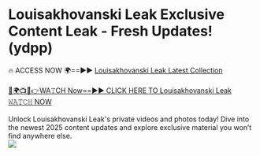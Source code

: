 # Louisakhovanski Leak Exclusive Content Leak - Fresh Updates! (ydpp)

🔥 ACCESS NOW 🌍==►► <a href="https://tinyurl.com/kvy9nzfs" rel="nofollow">Louisakhovanski Leak Latest Collection</a>
<br><br>
[🔴🌍📺📱👉WA𝚃CH Now==►► CLICK HERE TO Louisakhovanski Leak 𝚆𝙰𝚃𝙲𝙷 NOW](https://tinyurl.com/kvy9nzfs)
<br><br>
Unlock Louisakhovanski Leak's private videos and photos today! Dive into the newest 2025 content updates and explore exclusive material you won’t find anywhere else.
<br>
<a href="https://tinyurl.com/kvy9nzfs" rel="nofollow" data-target="animated-image.originalLink"><img src="https://camo.githubusercontent.com/8a4f000d20f83aca3bf7ec5f350d767afa0574a8a352519fd8cfa583a6f93a33/68747470733a2f2f692e696d6775722e636f6d2f644a486b345a712e676966" data-canonical-src="https://i.imgur.com/dJHk4Zq.gif" style="max-width: 100%; display: inline-block;" data-target="animated-image.originalImage"></a>
<br>
